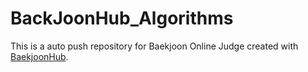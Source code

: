 # BackJoonHub_Algorithms
This is a auto push repository for Baekjoon Online Judge created with [BaekjoonHub](https://github.com/BaekjoonHub/BaekjoonHub).
